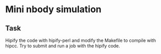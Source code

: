 # Mini nbody simulation

## Task
Hipify the code with hipify-perl and modify the Makefile to compile with hipcc.
Try to submit and run a job with the hipify code.
